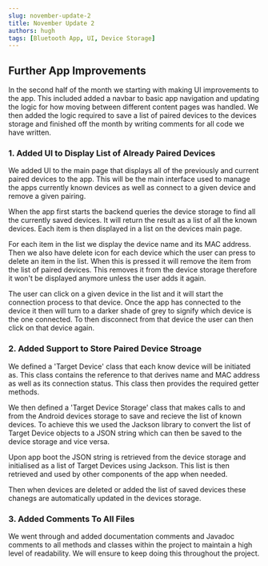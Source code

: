 ```yaml
---
slug: november-update-2
title: November Update 2
authors: hugh
tags: [Bluetooth App, UI, Device Storage]
---
```


## Further App Improvements

In the second half of the month we starting with making UI improvements to the app. This included added a navbar to basic app navigation and updating the logic for how moving between different content pages was handled. We then added the logic required to save a list of paired devices to the devices storage and finished off the month by writing comments for all code we have written.

### 1. Added UI to Display List of Already Paired Devices

We added UI to the main page that displays all of the previously and current paired devices to the app. This will be the main interface used to manage the apps currently known devices as well as connect to a given device and remove a given pairing.

When the app first starts the backend queries the device storage to find all the currently saved devices. It will return the result as a list of all the known devices. Each item is then displayed in a list on the devices main page.

For each item in the list we display the device name and its MAC address. Then we also have delete icon for each device which the user can press to delete an item in the list. When this is pressed it will remove the item from the list of paired devices. This removes it from the device storage therefore it won't be displayed anymore unless the user adds it again.

The user can click on a given device in the list and it will start the connection process to that device. Once the app has connected to the device it then will turn to a darker shade of grey to signify which device is the one connected. To then disconnect from that device the user can then click on that device again.

### 2. Added Support to Store Paired Device Stroage

We defined a 'Target Device' class that each know device will be initiated as. This class contains the reference to that derives name and MAC address as well as its connection status. This class then provides the required getter methods.

We then defined a 'Target Device Storage' class that makes calls to and from the Android devices storage to save and recieve the list of known devices. To achieve this we used the Jackson library to convert the list of Target Device objects to a JSON string which can then be saved to the device storage and vice versa.

Upon app boot the JSON string is retrieved from the device storage and initialised as a list of Target Devices using Jackson. This list is then retrieved and used by other components of the app when needed.

Then when devices are deleted or added the list of saved devices these chanegs are automatically updated in the devices storage.

### 3. Added Comments To All Files

We went through and added documentation comments and Javadoc comments to all methods and classes within the project to maintain a high level of readability. We will ensure to keep doing this throughout the project.
